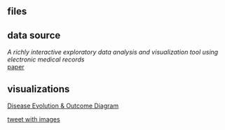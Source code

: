 ## files



## data source 

_A richly interactive exploratory data analysis and visualization tool using electronic medical records_  
[paper](http://bmcmedinformdecismak.biomedcentral.com/articles/10.1186/s12911-015-0218-7)  

## visualizations

[Disease Evolution & Outcome Diagram](http://sankey.ic-hit.net/tcm/)  

[tweet with images](https://twitter.com/micahstubbs/status/754474089666977792)  